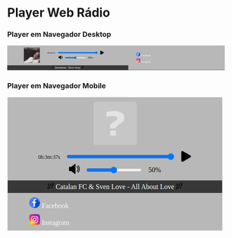 # Player Web Rádio

### Player em Navegador Desktop
![alt](player.png)

### Player em Navegador Mobile
![alt](playermobile.png)
